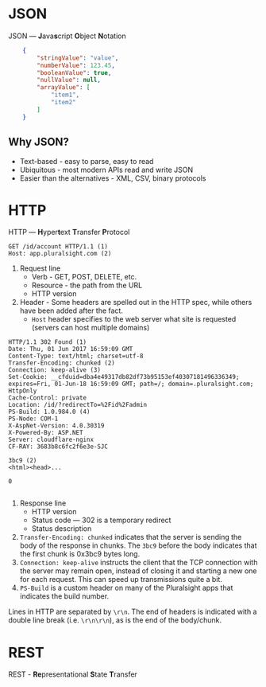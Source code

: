 # JSON

JSON &mdash; **J**ava**s**cript **O**bject **N**otation

```json
    { 
        "stringValue": "value",
        "numberValue": 123.45,
        "booleanValue": true,
        "nullValue": null,
        "arrayValue": [
            "item1",
            "item2"
        ]
    }
```

## Why JSON?

* Text-based - easy to parse, easy to read
* Ubiquitous - most modern APIs read and write JSON
* Easier than the alternatives - XML, CSV, binary protocols

# HTTP

HTTP &mdash; **H**yper**t**ext **T**ransfer **P**rotocol

```http
GET /id/account HTTP/1.1 (1)
Host: app.pluralsight.com (2)
```

1. Request line
    * Verb - GET, POST, DELETE, etc.
    * Resource - the path from the URL
    * HTTP version
2. Header - Some headers are spelled out in the HTTP spec, while others have been added after the fact.
    * `Host` header specifies to the web server what site is requested (servers can host multiple domains)

```http
HTTP/1.1 302 Found (1)
Date: Thu, 01 Jun 2017 16:59:09 GMT
Content-Type: text/html; charset=utf-8
Transfer-Encoding: chunked (2)
Connection: keep-alive (3)
Set-Cookie: __cfduid=dba4e49317db82df73b95153ef40307181496336349; expires=Fri, 01-Jun-18 16:59:09 GMT; path=/; domain=.pluralsight.com; HttpOnly
Cache-Control: private
Location: /id/?redirectTo=%2Fid%2Fadmin
PS-Build: 1.0.984.0 (4)
PS-Node: COM-1
X-AspNet-Version: 4.0.30319
X-Powered-By: ASP.NET
Server: cloudflare-nginx
CF-RAY: 3683b8c6fc2f6e3e-SJC

3bc9 (2)
<html><head>...

0


```

1. Response line
    * HTTP version
    * Status code &mdash; 302 is a temporary redirect
    * Status description
2. `Transfer-Encoding: chunked` indicates that the server is sending the body of the response in chunks. The `3bc9` before the body indicates that the first chunk is 0x3bc9 bytes long.
3. `Connection: keep-alive` instructs the client that the TCP connection with the server may remain open, instead of closing it and starting a new one for each request. This can speed up transmissions quite a bit.
4. `PS-Build` is a custom header on many of the Pluralsight apps that indicates the build number.

Lines in HTTP are separated by `\r\n`. The end of headers is indicated with a double line break (i.e. `\r\n\r\n`), as is the end of the body/chunk.

# REST 

REST - **Re**presentational **S**tate **T**ransfer
